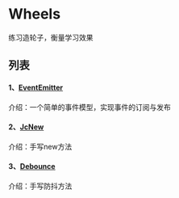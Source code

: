 # Wheels
练习造轮子，衡量学习效果

## 列表
#### **1、[EventEmitter](https://github.com/chenyicai622/Wheels/tree/main/EventEmitter)**
介绍：一个简单的事件模型，实现事件的订阅与发布

#### **2、[JcNew](https://github.com/chenyicai622/Wheels/tree/main/JcNew)**
介绍：手写new方法

#### **3、[Debounce](https://github.com/chenyicai622/Wheels/tree/main/Debounce)**
介绍：手写防抖方法